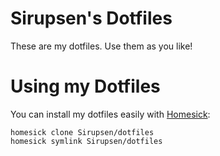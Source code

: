 # Sirupsen's Dotfiles

These are my dotfiles. Use them as you like! 

# Using my Dotfiles

You can install my dotfiles easily with [Homesick][homesick]:

    homesick clone Sirupsen/dotfiles
    homesick symlink Sirupsen/dotfiles

[homesick]: http://github.com/technicalpickles/homesick
